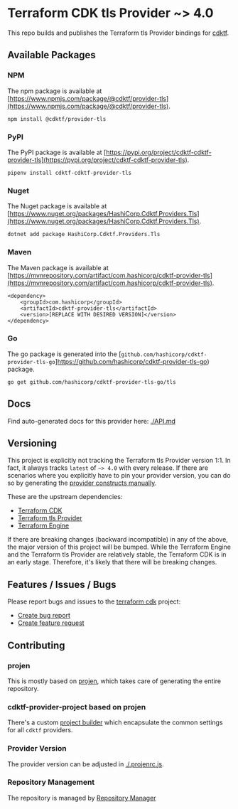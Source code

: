 # Terraform CDK tls Provider ~> 4.0

This repo builds and publishes the Terraform tls Provider bindings for [cdktf](https://cdk.tf).

## Available Packages

### NPM

The npm package is available at [https://www.npmjs.com/package/@cdktf/provider-tls](https://www.npmjs.com/package/@cdktf/provider-tls).

`npm install @cdktf/provider-tls`

### PyPI

The PyPI package is available at [https://pypi.org/project/cdktf-cdktf-provider-tls](https://pypi.org/project/cdktf-cdktf-provider-tls).

`pipenv install cdktf-cdktf-provider-tls`

### Nuget

The Nuget package is available at [https://www.nuget.org/packages/HashiCorp.Cdktf.Providers.Tls](https://www.nuget.org/packages/HashiCorp.Cdktf.Providers.Tls).

`dotnet add package HashiCorp.Cdktf.Providers.Tls`

### Maven

The Maven package is available at [https://mvnrepository.com/artifact/com.hashicorp/cdktf-provider-tls](https://mvnrepository.com/artifact/com.hashicorp/cdktf-provider-tls).

```
<dependency>
    <groupId>com.hashicorp</groupId>
    <artifactId>cdktf-provider-tls</artifactId>
    <version>[REPLACE WITH DESIRED VERSION]</version>
</dependency>
```

### Go

The go package is generated into the [`github.com/hashicorp/cdktf-provider-tls-go`]https://github.com/hashicorp/cdktf-provider-tls-go) package.

`go get github.com/hashicorp/cdktf-provider-tls-go/tls`

## Docs

Find auto-generated docs for this provider here: [./API.md](./API.md)

## Versioning

This project is explicitly not tracking the Terraform tls Provider version 1:1. In fact, it always tracks `latest` of `~> 4.0` with every release. If there are scenarios where you explicitly have to pin your provider version, you can do so by generating the [provider constructs manually](https://cdk.tf/imports).

These are the upstream dependencies:

* [Terraform CDK](https://cdk.tf)
* [Terraform tls Provider](https://github.com/terraform-providers/terraform-provider-tls)
* [Terraform Engine](https://terraform.io)

If there are breaking changes (backward incompatible) in any of the above, the major version of this project will be bumped. While the Terraform Engine and the Terraform tls Provider are relatively stable, the Terraform CDK is in an early stage. Therefore, it's likely that there will be breaking changes.

## Features / Issues / Bugs

Please report bugs and issues to the [terraform cdk](https://cdk.tf) project:

* [Create bug report](https://cdk.tf/bug)
* [Create feature request](https://cdk.tf/feature)

## Contributing

### projen

This is mostly based on [projen](https://github.com/eladb/projen), which takes care of generating the entire repository.

### cdktf-provider-project based on projen

There's a custom [project builder](https://github.com/hashicorp/cdktf-provider-project) which encapsulate the common settings for all `cdktf` providers.

### Provider Version

The provider version can be adjusted in [./.projenrc.js](./.projenrc.js).

### Repository Management

The repository is managed by [Repository Manager](https://github.com/hashicorp/cdktf-repository-manager/)
